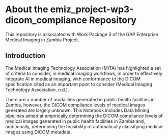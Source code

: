 # About the emiz_project-wp3-dicom_compliance Repository
This repository is associated with Work Package 3 of the GAP Enterprise Medical Imaging in Zambia Project.

## Introduction
The Medical Imaging Technology Association (MITA) has highlighted a set of criteria to consider, in medical imaging workflows, in order to effectively integrate AI in medical imaging, with conformance to the DICOM specification cited as an important point to consider (Medical Imaging Technology Association, n.d.).

There are a number of modalities generated in public health facilities in Zambia, however, the DICOM compliance levels of medical images generated are largely unknown. This Notebook includes Data Mining pipelines aimed at empirically determining the DICOM compliance levels of medical images generated in public health facilities in Zambia and, additionally, determining the feasibility of automatically classifying medical images using DICOM metadata.
